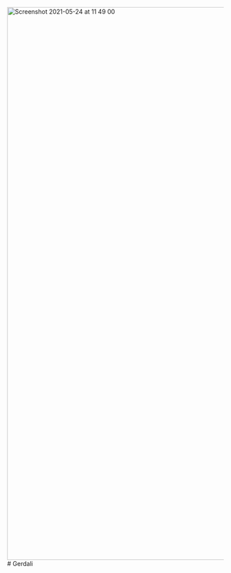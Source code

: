 <img width="1286" alt="Screenshot 2021-05-24 at 11 49 00" src="https://user-images.githubusercontent.com/80551568/119311296-24902c80-bc86-11eb-86f8-7f8c27adc454.png">
# Gerdali
